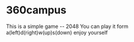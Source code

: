 # 360campus
This is a simple game -- 2048
You can play it form a(left)d(right)w(up)s(down)
enjoy yourself
